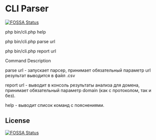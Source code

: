 # CLI Parser
[![FOSSA Status](https://app.fossa.io/api/projects/git%2Bgithub.com%2FLimanNet%2FCLI-Parser.svg?type=shield)](https://app.fossa.io/projects/git%2Bgithub.com%2FLimanNet%2FCLI-Parser?ref=badge_shield)


php bin/cli.php help

php bin/cli.php parse url

php bin/cli.php report url

Command         Description

parse url       - запускает парсер, принимает обязательный параметр url результат выводится в файл .csv

report url      - выводит в консоль результаты анализа для домена, принимает обязательный параметр domain (как с протоколом, так и без).

help            - выводит список команд с пояснениями.


## License
[![FOSSA Status](https://app.fossa.io/api/projects/git%2Bgithub.com%2FLimanNet%2FCLI-Parser.svg?type=large)](https://app.fossa.io/projects/git%2Bgithub.com%2FLimanNet%2FCLI-Parser?ref=badge_large)